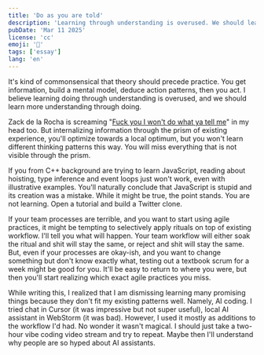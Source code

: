 ```yaml
---
title: 'Do as you are told'
description: 'Learning through understanding is overused. We should learn more through doing'
pubDate: 'Mar 11 2025'
license: 'cc'
emoji: '🧩'
tags: ['essay']
lang: 'en'
---
```


It's kind of commonsensical that theory should precede practice. You get information, build a mental model, deduce action patterns, then you act. I believe learning doing through understanding is overused, and we should learn more understanding through doing.

Zack de la Rocha is screaming "[Fuck you I won't do what ya tell me](https://www.youtube.com/watch?v=bWXazVhlyxQ)" in my head too. But internalizing information through the prism of existing experience, you'll optimize towards a local optimum, but you won't learn different thinking patterns this way. You will miss everything that is not visible through the prism.

If you from C++ background are trying to learn JavaScript, reading about hoisting, type inference and event loops just won't work, even with illustrative examples. You'll naturally conclude that JavaScript is stupid and its creation was a mistake. While it might be true, the point stands. You are not learning. Open a tutorial and build a Twitter clone.

If your team processes are terrible, and you want to start using agile practices, it might be tempting to selectively apply rituals on top of existing workflow. I'll tell you what will happen. Your team workflow will either soak the ritual and shit will stay the same, or reject and shit will stay the same. But, even if your processes are okay-ish, and you want to change something but don't know exactly what, testing out a textbook scrum for a week might be good for you. It'll be easy to return to where you were, but then you'll start realizing which exact agile practices you miss.

While writing this, I realized that I am dismissing learning many promising things because they don't fit my existing patterns well. Namely, AI coding. I tried chat in Cursor (it was impressive but not super useful), local AI assistant in WebStorm (it was bad). However, I used it mostly as additions to the workflow I'd had. No wonder it wasn't magical. I should just take a two-hour vibe coding video stream and try to repeat. Maybe then I'll understand why people are so hyped about AI assistants.